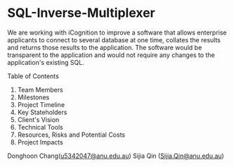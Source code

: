 # SQL-Inverse-Multiplexer

We are working with iCognition to improve a software that allows enterprise applicants to connect to several database at one time, collates the results and returns those results to the application. The software would be transparent to the application and would not require any changes to the application's existing SQL.

Table of Contents

1. Team Members 
2. Milestones
3. Project Timeline
4. Key Stateholders
5. Client's Vision   
6. Technical Tools 
7. Resources, Risks and Potential Costs
8. Project Impacts


Donghoon Chang(u5342047@anu.edu.au)
Sijia Qin (Sijia.Qin@anu.edu.au)
